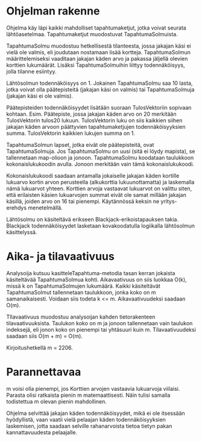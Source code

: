﻿# Ohjelman rakenne
Ohjelma käy läpi kaikki mahdolliset tapahtumaketjut, jotka voivat seurata lähtöasetelmaa. Tapahtumaketjut muodostuvat TapahtumaSolmuista.


TapahtumaSolmu muodostuu hetkellisestä tilanteesta, jossa jakajan käsi ei vielä ole valmis, eli joudutaan nostamaan lisää kortteja.
TapahtumaSolmun määrittelemiseksi vaaditaan jakajan käden arvo ja pakassa jäljellä olevien korttien lukumäärät.
Lisäksi TapahtumaSolmuihin liittyy todennäköisyys, jolla tilanne esiintyy.


Lähtösolmun todennäköisyys on 1. Jokainen TapahtumaSolmu saa 10 lasta, jotka voivat olla päätepisteitä (jakajan käsi on valmis) tai TapahtumaSolmuja (jakajan käsi ei ole valmis).


Päätepisteiden todennäköisyydet lisätään suoraan TulosVektoriin sopivaan kohtaan. Esim. Päätepiste, jossa jakajan käden arvo on 20 merkitään TulosVektorin tulos20 lukuun.
TulosVektorin luku on siis kaikkien siihen jakajan käden arvoon päättyvien tapahtumaketjujen todennäköisyyksien summa. TulosVektorin kaikkien lukujen summa on 1.


TapahtumaSolmun lapset, jotka eivät ole päätepisteitä, ovat TapahtumaSolmuja. Jos TapahtumaSolmu on uusi (sitä ei löydy mapista), se tallennetaan map-olioon ja jonoon.
TapahtumaSolmu koodataan taulukkoon kokonaislukukoodin avulla. Jonoon merkitään vain tämä kokonaislukukoodi.


Kokonaislukukoodi saadaan antamalla jokaiselle jakajan käden kortille lukuarvo kortin arvon perusteella (alkukorttia lukuunottamatta) ja laskemalla nämä lukuarvot yhteen.
Korttien arvoja vastaavat lukuarvot on valittu siten, että erilaisten käsien lukuarvojen summat eivät ole samat millään jakajan käsillä, joiden arvo on 16 tai pienempi.
Käytännössä keksin ne yritys-erehdys menetelmällä.


Lähtösolmu on käsiteltävä erikseen Blackjack-erikoistapauksen takia. Blackjack todennäköisyydet lasketaan kovakoodatulla logiikalla lähtösolmun käsittelyssä.


# Aika- ja tilavaativuus

Analysoija kutsuu kasitteleTapahtuma-metodia tasan kerran jokaista käsiteltävää TapahtumaSolmua kohti. Aikavaativuus on siis luokkaa O(k), missä k on TapahtumaSolmujen lukumäärä.
Kaikki käsiteltävät TapahtumaSolmut tallennetaan taulukkoon, jonka koko on m samanaikaisesti. Voidaan siis todeta k <= m.
Aikavaativuudeksi saadaan O(m).


TIlavaativuus muodostuu analysoijan kahden tietorakenteen tilavaativuuksista.
Taulukon koko on m ja jonoon tallennetaan vain taulukon indeksejä, eli jonon koko on pienempi tai yhtäsuuri kuin m.
Tilavaativuudeksi saadaan siis O(m + m) = O(m).


Kirjoitushetkellä m = 2206.

# Parannettavaa

m voisi olla pienempi, jos Korttien arvojen vastaavia lukuarvoja viilaisi. Parasta olisi ratkaista pienin m matemaattisesti. Näin tulisi samalla todistettua m olevan pienin mahdollinen.


Ohjelma selvittää jakajan käden todennäköisyydet, mikä ei ole itsessään hyödyllistä, vaan vaatii vielä pelaajan käden todennäköisyyksien laskemisen, jotta saadaan selville rahanarvoista tietoa tietyn pakan kannattavuudesta pelaajalle.